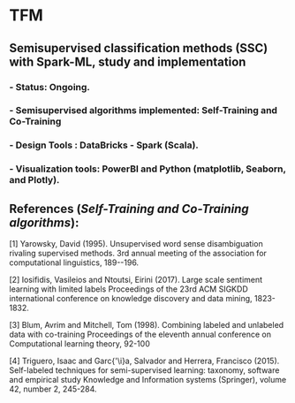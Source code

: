 # TFM 
## Semisupervised classification methods (SSC) with Spark-ML, study and implementation 

### - Status: Ongoing.
### - Semisupervised algorithms implemented:  Self-Training and Co-Training
### - Design Tools : DataBricks - Spark (Scala).
### - Visualization tools: PowerBI and Python (matplotlib, Seaborn, and Plotly).

##  References (_Self-Training and Co-Training algorithms_):

<a id="1">[1]</a> 
Yarowsky, David (1995). 
Unsupervised word sense disambiguation rivaling supervised methods.
3rd annual meeting of the association for computational linguistics, 189--196.

<a id="1">[2]</a> 
Iosifidis, Vasileios and Ntoutsi, Eirini (2017). 
Large scale sentiment learning with limited labels 
Proceedings of the 23rd ACM SIGKDD international conference on knowledge discovery and data mining, 1823-1832.

<a id="1">[3]</a> 
Blum, Avrim and Mitchell, Tom (1998). 
Combining labeled and unlabeled data with co-training
Proceedings of the eleventh annual conference on Computational learning theory, 92-100

<a id="1">[4]</a> 
Triguero, Isaac and Garc{\'\i}a, Salvador and Herrera, Francisco (2015). 
Self-labeled techniques for semi-supervised learning: taxonomy, software and empirical study
Knowledge and Information systems (Springer), volume 42, number 2, 245-284.



